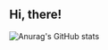 <!--![header](https://capsule-render.vercel.app/api?type=Cylinder&color=e6fccf&height=300&section=header&text=Yoozung&fontSize=90)


F0EAD6 EDF1FF / e6fccf e8ffe8
**yoozung/Yoozung** is a ✨ _special_ ✨ repository because its `README.md` (this file) appears on your GitHub profile.

Here are some ideas to get you started:


- 🌱 I’m currently learning ...
- 👯 I’m looking to collaborate on ...
- 🤔 I’m looking for help with ...
- 💬 Ask me about ...
- 📫 How to reach me: ...
-  Pronouns: ...
- ⚡ Fun fact: ...


&NewLine;
<br>
<br>
<br>
-->
## Hi, there!

![Anurag's GitHub stats](https://github-readme-stats.vercel.app/api?username=yoozung&&show_icons=true&theme=vue)

